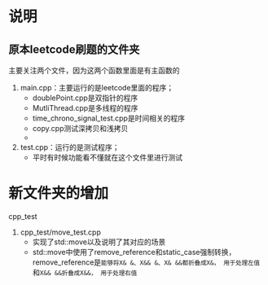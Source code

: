 # 说明
## 原本leetcode刷题的文件夹
主要关注两个文件，因为这两个函数里面是有主函数的
1. main.cpp：主要运行的是leetcode里面的程序；
   - doublePoint.cpp是双指针的程序
   - MutliThread.cpp是多线程的程序
   - time_chrono_signal_test.cpp是时间相关的程序
   - copy.cpp测试深拷贝和浅拷贝
   - 
2. test.cpp：运行的是测试程序；
    - 平时有时候功能看不懂就在这个文件里进行测试

# 新文件夹的增加
cpp_test
1. cpp_test/move_test.cpp 
   - 实现了std::move以及说明了其对应的场景
   - std::move中使用了remove_reference和static_case强制转换，remove_reference是`能够将X& &、X&& &、X& &&都折叠成X&， 用于处理左值`和`X&& &&折叠成X&&， 用于处理右值`
